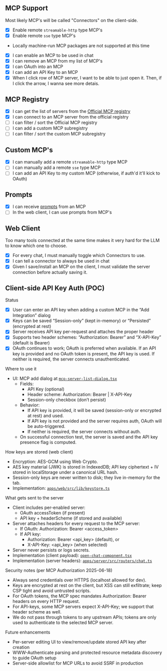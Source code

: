 ## MCP Support

Most likely MCP's will be called "Connectors" on the client-side.

- [x] Enable remote `streamable-http` type MCP's
- [x] Enable remote `sse` type MCP's
- Locally machine-run MCP packages are not supported at this time
- [x] I can enable an MCP to be used in chat
- [x] I can remove an MCP from my list of MCP's
- [x] I can OAuth into an MCP
- [x] I can add an API Key to an MCP
- [x] When I click row of MCP server, I want to be able to just open it. Then, if I click the arrow, I wanna see more detais. 

## MCP Registry

- [x] I can get the list of servers from the [Official MCP registry](./apps/server/src/lib/mcp-registry/index.ts)
- [x] I can connect to an MCP server from the official registry
- [ ] I can filter / sort the Official MCP registry
- [ ] I can add a custom MCP subregistry
- [ ] I can filter / sort the custom MCP subregistry

## Custom MCP's

- [x] I can manually add a remote `streamable-http` type MCP
- [ ] I can manually add a remote `sse` type MCP
- [ ] I can add an API Key to my custom MCP (otherwise, if auth'd it'll kick to OAuth)

## Prompts

- [x] I can receive [prompts](https://modelcontextprotocol.io/specification/2025-06-18/server/prompts) from an MCP
- [ ] In the web client, I can use prompts from MCP's

## Web Client

Too many tools connected at the same time makes it very hard for the LLM to know which one to choose. 

- [x] For every chat, I must manually toggle which Connectors to use. 
- [x] I can tell a connector to always be used in chat
- [x] Given I save/install an MCP on the client, I must validate the server connection before actually saving it.

## Client-side API Key Auth (POC)

Status
- [x] User can enter an API key when adding a custom MCP in the “Add Integration” dialog
- [x] Keys can be saved “Session-only” (kept in-memory) or “Persisted” (encrypted at rest)
- [x] Server receives API key per-request and attaches the proper header
- [x] Supports two header schemes: “Authorization: Bearer” and “X-API-Key” (default is Bearer)
- [x] OAuth continues to work; OAuth is preferred when available. If an API key is provided and no OAuth token is present, the API key is used. If neither is required, the server connects unauthenticated.

Where to use it
- UI: MCP add dialog at [`mcp-server-list-dialog.tsx`](apps/web/src/components/mcp-server-list-dialog.tsx:1)
  - Fields:
    - API Key (optional)
    - Header scheme: Authorization: Bearer | X-API-Key
    - Session-only checkbox (don’t persist)
  - Behavior:
    - If API key is provided, it will be saved (session-only or encrypted at rest) and used.
    - If API key is not provided and the server requires auth, OAuth will be auto-triggered.
    - If neither is required, the server connects without auth.
  - On successful connection test, the server is saved and the API key presence flag is computed.

How keys are stored (web client)
- Encryption: AES-GCM using Web Crypto.
- AES key material (JWK) is stored in IndexedDB; API key ciphertext + IV stored in localStorage under a canonical URL hash.
- Session-only keys are never written to disk; they live in-memory for the tab.
- Implementation: [`apps/web/src/lib/keystore.ts`](apps/web/src/lib/keystore.ts)

What gets sent to the server
- Client includes per-enabled server:
  - OAuth accessToken (if present)
  - API key + headerScheme (if stored and available)
- Server attaches headers for every request to the MCP server:
  - If OAuth: Authorization: Bearer <access_token>
  - If API key:
    - Authorization: Bearer <api_key> (default), or
    - X-API-Key: <api_key> (when selected)
- Server never persists or logs secrets.
- Implementation (client payload): [`open-chat-component.tsx`](apps/web/src/components/open-chat-component.tsx:322)
- Implementation (server headers): [`apps/server/src/routers/chat.ts`](apps/server/src/routers/chat.ts)

Security notes (per MCP Authorization 2025-06-18)
- Always send credentials over HTTPS (localhost allowed for dev).
- Keys are encrypted at rest on the client, but XSS can still exfiltrate; keep CSP tight and avoid untrusted scripts.
- For OAuth tokens, the MCP spec mandates Authorization: Bearer headers on every HTTP request.
- For API-keys, some MCP servers expect X-API-Key; we support that header scheme as well.
- We do not pass through tokens to any upstream APIs; tokens are only used to authenticate to the selected MCP server.

Future enhancements
- Per-server editing UI to view/remove/update stored API key after creation
- WWW-Authenticate parsing and protected resource metadata discovery to guide OAuth setup
- Server-side allowlist for MCP URLs to avoid SSRF in production
